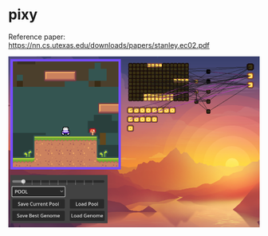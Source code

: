 # pixy

Reference paper: https://nn.cs.utexas.edu/downloads/papers/stanley.ec02.pdf

![Screenshot](https://github.com/DominicSimone/pixy/blob/main/Screenshot%202023-04-24%20201920.png?raw=true)
